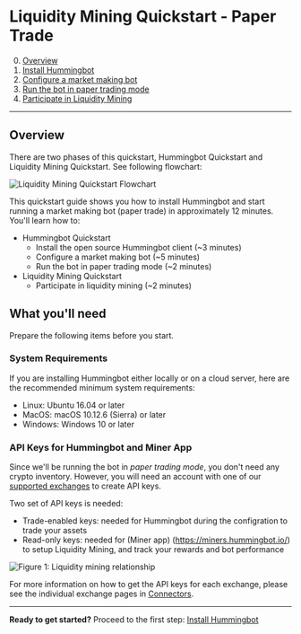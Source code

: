 # Liquidity Mining Quickstart - Paper Trade

0. [Overview](index.md)
1. [Install Hummingbot](install.md)
2. [Configure a market making bot](configure.md)
3. [Run the bot in paper trading mode](run-bot.md)
4. [Participate in Liquidity Mining](participate.md)

---

## Overview

There are two phases of this quickstart, Hummingbot Quickstart and Liquidity Mining Quickstart. See following flowchart:

![Liquidity Mining Quickstart Flowchart](/assets/img/LiquidityMiningQuickstartFlowchart.png)

This quickstart guide shows you how to install Hummingbot and start running a market making bot (paper trade) in approximately 12 minutes. You'll learn how to:

* Hummingbot Quickstart
    * Install the open source Hummingbot client (~3 minutes)
    * Configure a market making bot (~5 minutes)
    * Run the bot in paper trading mode (~2 minutes)
* Liquidity Mining Quickstart
    * Participate in liquidity mining (~2 minutes)


<!-- ### Inventory

Hummingbot is trading software that uses your own crypto assets. You will need inventory available on each exchange where you want to run a bot.

Remember that you need inventory of both the **base asset** (the asset that you are buying and selling) and the **quote asset** (the asset that you exchange for it). For example, if you are making a market in a `BTC/USDT` trading pair, you'll need some `BTC` and `USDT`. -->


## What you'll need

Prepare the following items before you start.

### System Requirements

If you are installing Hummingbot either locally or on a cloud server, here are the recommended minimum system requirements:

* Linux: Ubuntu 16.04 or later
* MacOS: macOS 10.12.6 (Sierra) or later
* Windows: Windows 10 or later

### API Keys for Hummingbot and Miner App

Since we'll be running the bot in *paper trading mode*, you don't need any crypto inventory. However, you will need an account with one of our [supported exchanges](/connectors) to create API keys.

Two set of API keys is needed: 

* Trade-enabled keys: needed for Hummingbot during the configration to trade your assets
* Read-only keys: needed for (Miner app) (https://miners.hummingbot.io/) to setup Liquidity Mining, and track your rewards and bot performance

![Figure 1: Liquidity mining relationship](/assets/img/liquidityminingrelationship.jpg)

For more information on how to get the API keys for each exchange, please see the individual exchange pages in [Connectors](/connectors).

---

**Ready to get started?** Proceed to the first step: [Install Hummingbot](install.md)
